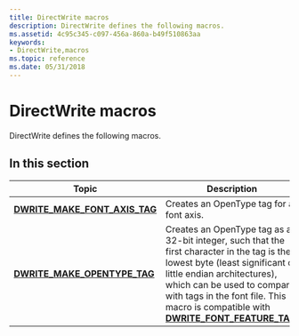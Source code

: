 ```yaml
---
title: DirectWrite macros
description: DirectWrite defines the following macros.
ms.assetid: 4c95c345-c097-456a-860a-b49f510863aa
keywords:
- DirectWrite,macros
ms.topic: reference
ms.date: 05/31/2018
---
```


# DirectWrite macros

DirectWrite defines the following macros.

## In this section

| Topic | Description |
|-|-|
| [**DWRITE_MAKE_FONT_AXIS_TAG**](/windows/win32/api/dwrite_3/nf-dwrite_3-dwrite_make_font_axis_tag) | Creates an OpenType tag for a font axis. |
| [**DWRITE\_MAKE\_OPENTYPE\_TAG**](/windows/win32/api/dwrite/nf-dwrite-dwrite_make_opentype_tag) | Creates an OpenType tag as a 32-bit integer, such that the first character in the tag is the lowest byte (least significant on little endian architectures), which can be used to compare with tags in the font file. This macro is compatible with [**DWRITE\_FONT\_FEATURE\_TAG**](/windows/win32/api/dwrite/ne-dwrite-dwrite_font_feature_tag). |
